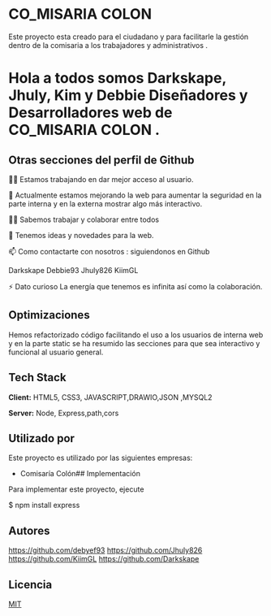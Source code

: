 
# CO_MISARIA COLON

Este  proyecto  esta creado para el ciudadano y para facilitarle la gestión dentro de la comisaria a los trabajadores y administrativos .

# Hola a todos somos Darkskape, Jhuly, Kim y Debbie Diseñadores y Desarrolladores web de CO_MISARIA COLON .
 
## Otras secciones del perfil de Github 
👩‍💻 Estamos trabajando en dar mejor acceso al usuario.

🧠 Actualmente estamos mejorando la web para aumentar la seguridad en la parte interna y en la externa mostrar algo más interactivo.

👯‍♀️ Sabemos trabajar y colaborar entre todos

💬 Tenemos ideas y novedades para la web.

📫 Como contactarte con  nosotros : siguiendonos en Github 

Darkskape
Debbie93
Jhuly826
KiimGL

⚡️ Dato curioso 
La energía que tenemos es infinita así como la colaboración.


## Optimizaciones
 Hemos refactorizado código facilitando el uso a los usuarios de interna web y en la parte static se ha resumido las secciones para que sea interactivo y funcional al usuario general.
## Tech Stack

**Client:** HTML5, CSS3, JAVASCRIPT,DRAWIO,JSON ,MYSQL2

**Server:** Node, Express,path,cors



## Utilizado por

Este proyecto es utilizado por las siguientes empresas:

- Comisaría Colón## Implementación

Para implementar este proyecto, ejecute

$ npm install express
## Autores

https://github.com/debyef93
https://github.com/Jhuly826
https://github.com/KiimGL
https://github.com/Darkskape

## Licencia

[MIT](https://choosealicense.com/licenses/mit/)

